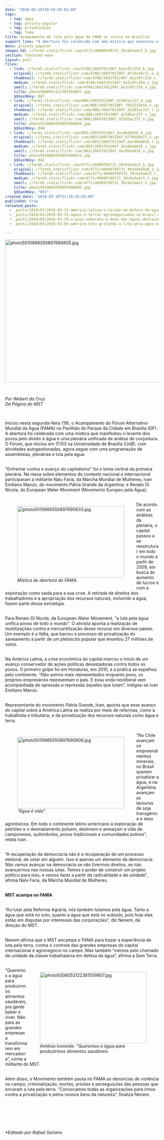 ```yaml
---
date: "2018-03-19T20:59:26-03:00"
tags:
  - tag: água
  - tag: projeto-popular
  - tag: privatização
  - tag: fama
title: Acampamento de luta pela água do FAMA se inicia em Brasília
support_line: "A abertura foi celebrada com uma mística que anunciou o levante dos povos pelo direito à água, plenária unificada de análise de conjuntura e atos políticos culturais."
menu: projeto popular
images_hd: //farm5.staticflickr.com/4771/40909789731_39c6e5a4c5_b.jpg
section: featured-news
layout: post
files:
  - link: //farm5.staticflickr.com/4780/26037012987_6e2c0fc254_b.jpg
    original: //farm5.staticflickr.com/4780/26037012987_0f16e10cfc_o.jpg
    thumbnail: //farm5.staticflickr.com/4780/26037012987_6e2c0fc254_t.jpg
    medium: //farm5.staticflickr.com/4780/26037012987_6e2c0fc254_z.jpg
    small: //farm5.staticflickr.com/4780/26037012987_6e2c0fc254_n.jpg
    title: photo5008052122381559807.jpg
    $$hashKey: 04T
  - link: //farm1.staticflickr.com/806/26037013007_d1585ac237_b.jpg
    original: //farm1.staticflickr.com/806/26037013007_f65223264a_o.jpg
    thumbnail: //farm1.staticflickr.com/806/26037013007_d1585ac237_t.jpg
    medium: //farm1.staticflickr.com/806/26037013007_d1585ac237_z.jpg
    small: //farm1.staticflickr.com/806/26037013007_d1585ac237_n.jpg
    title: photo5010669350897690609.jpg
    $$hashKey: 04W
  - link: //farm1.staticflickr.com/803/26037012947_dac0beb010_b.jpg
    original: //farm1.staticflickr.com/803/26037012947_8770d50473_o.jpg
    thumbnail: //farm1.staticflickr.com/803/26037012947_dac0beb010_t.jpg
    medium: //farm1.staticflickr.com/803/26037012947_dac0beb010_z.jpg
    small: //farm1.staticflickr.com/803/26037012947_dac0beb010_n.jpg
    title: photo5010669350897690633.jpg
    $$hashKey: 04Z
  - link: //farm5.staticflickr.com/4771/40909789731_39c6e5a4c5_b.jpg
    original: //farm5.staticflickr.com/4771/40909789731_094344d5b8_o.jpg
    thumbnail: //farm5.staticflickr.com/4771/40909789731_39c6e5a4c5_t.jpg
    medium: //farm5.staticflickr.com/4771/40909789731_39c6e5a4c5_z.jpg
    small: //farm5.staticflickr.com/4771/40909789731_39c6e5a4c5_n.jpg
    title: photo5010669350897690605.jpg
    $$hashKey: "055"
created_date: "2018-03-19T21:19:43-03:00"
published: true
releated_posts:
  - _posts/2018/02/2018-02-23-america-latina-e-caribe-em-defesa-da-agua.md
  - _posts/2018/03/2018-03-15-aguas-e-terras-agronegociadas-no-brasil.md
  - _posts/2018/03/2018-03-19-o-povo-soberano-e-dono-das-aguas-destacam-ativistas-contrarios-a-privatizacao.md
  - _posts/2018/03/2018-03-05-america-esta-gritando-a-luta-pela-agua-na-america-latina.md

---
```

<p><img alt="photo5010669350897690605.jpg" height="466" src="//farm5.staticflickr.com/4771/40909789731_39c6e5a4c5_b.jpg" width="700" /></p>

<p>&nbsp;</p>

<p><em>Por Webert da Cruz<br />
Da P&aacute;gina do MST</em></p>

<p>&nbsp;</p>

<p>Iniciou nesta segunda-feira (19), o Acampamento do F&oacute;rum Alternativo Mundial da &Aacute;gua (FAMA) no Pavilh&atilde;o do Parque da Cidade em Bras&iacute;lia (DF). A abertura foi celebrada com uma m&iacute;stica que manifestou o levante dos povos pelo direito &agrave; &aacute;gua e&nbsp;uma plen&aacute;ria unificada de an&aacute;lise de conjuntura. O F&oacute;rum, que iniciou em 17/03 na Universidade de Bras&iacute;lia (UnB), com atividades autogestionadas, agora segue com uma programa&ccedil;&atilde;o de assembleias, plen&aacute;rias e luta pela &aacute;gua.</p>

<p><br />
&quot;Enfrentar contra o avan&ccedil;o do capitalismo&quot; foi o tema central da primeira plen&aacute;ria. Na mesa sobre elementos do contexto nacional e internacional participaram a militante Nalu Faria, da Marcha Mundial de Mulheres; Ivan Emiliano Manzo, do movimento P&aacute;tria Grande da Argentina; e Renato Di Nicola, do European Water Moviment (Movimento Europeu pela &Aacute;gua).<br />
&nbsp;</p>

<figure class="image" style="float:left"><img alt="photo5010669350897690633.jpg" height="233" src="//farm1.staticflickr.com/803/26037012947_dac0beb010_b.jpg" width="350" />
<figcaption><em>M&iacute;stica de abertura do FAMA.</em></figcaption>
</figure>

<p>De acordo com as an&aacute;lises da plen&aacute;ria, o capital passou a se reestruturar em todo o mundo a partir de 2009, em busca do aumento de lucros e com a explora&ccedil;&atilde;o como sa&iacute;da para a sua crise. A retirada de direitos dos trabalhadores e a apropria&ccedil;&atilde;o dos recursos naturais, incluindo a &aacute;gua, fazem parte dessa estrat&eacute;gia.</p>

<p><br />
Para Renato Di Nicola, da European Water Movement, &quot;a luta pela &aacute;gua unifica povos de todo o mundo&quot;. O ativista aponta a realiza&ccedil;&atilde;o de mobiliza&ccedil;&otilde;es contra a mercantiliza&ccedil;&atilde;o desse recurso em diversos pa&iacute;ses. Um exemplo &eacute; a It&aacute;lia, que barrou o processo de privatiza&ccedil;&atilde;o do saneamento a partir de um plebiscito popular que levantou 27 milh&otilde;es de votos.</p>

<p><br />
Na Am&eacute;rica Latina, a crise econ&ocirc;mica do capital marcou o in&iacute;cio de um avan&ccedil;o conservador de a&ccedil;&otilde;es pol&iacute;ticas devastadoras contra todos os povos. O primeiro golpe foi em Honduras, em 2010, e a pr&aacute;tica se espalhou pelo continente. &ldquo;N&atilde;o somos mais representados enquanto povo, os pr&oacute;prios empres&aacute;rios representam o pa&iacute;s. E essa onda neoliberal vem acompanhada de opress&atilde;o e repress&atilde;o &agrave;queles que lutam&rdquo;, indigna-se Ivan Emiliano Manzo.</p>

<p><br />
Representante do movimento P&aacute;tria Grande, Ivan, aponta que esse avan&ccedil;o do capital sobre a Am&eacute;rica Latina se realiza por meio de reformas, como a trabalhista e tribut&aacute;ria, e da privatiza&ccedil;&atilde;o dos recursos naturais como &aacute;gua e terra.&nbsp;<br />
&nbsp;</p>

<figure class="image" style="float:left"><img alt="photo5010669350897690609.jpg" height="233" src="//farm1.staticflickr.com/806/26037013007_d1585ac237_b.jpg" width="350" />
<figcaption><em>&quot;&Aacute;gua &eacute; vida&quot;.</em></figcaption>
</figure>

<p>&ldquo;No Chile avan&ccedil;am os empreendimentos minerais, no Brasil querem privatizar a &aacute;gua, e na Argentina avan&ccedil;am as lavouras de soja transg&ecirc;nica e seus agrot&oacute;xicos. Em todo o continente latino-americano a explora&ccedil;&atilde;o de petr&oacute;leo e o desmatamento poluem, destroem e amea&ccedil;am a vida de camponeses, quilombolas, povos tradicionais e comunidades pobres&rdquo;, relata Ivan.&nbsp;</p>

<p><br />
&ldquo;A recupera&ccedil;&atilde;o da democracia n&atilde;o &eacute; a recupera&ccedil;&atilde;o de um processo eleitoral, de votar em algu&eacute;m. Isso &eacute; apenas um elemento da democracia. N&atilde;o vamos avan&ccedil;ar na democracia se n&atilde;o tivermos direitos, se n&atilde;o avan&ccedil;armos nas nossas lutas. Temos o poder de construir um projeto pol&iacute;tico para isso, e vamos fazer a partir da radicalidade e da unidade&rdquo;, afirma Nalu Faria, da Marcha Mundial de Mulheres.</p>

<p><br />
<strong>MST acampa no FAMA</strong></p>

<p><br />
&ldquo;Ao lutar pela Reforma Agr&aacute;ria, n&oacute;s tamb&eacute;m lutamos pela &aacute;gua. Tanto a &aacute;gua que est&aacute; no solo, quanto a &aacute;gua que est&aacute; no subsolo, pois hoje elas est&atilde;o em disputas por interesses das corpora&ccedil;&otilde;es&rdquo;, diz Nenem, da dire&ccedil;&atilde;o&nbsp;do MST.</p>

<p><br />
Nenem afirma que o MST encampa o FAMA para trazer a experi&ecirc;ncia de luta pela terra, contra o controle das grandes empresas do capital internacional e agroneg&oacute;cio no campo. Mas tamb&eacute;m &ldquo;viemos pelo chamado de unidade da classe trabalhadora em defesa da &aacute;gua&rdquo;, afirma a Sem Terra.<br />
&nbsp;</p>

<figure class="image" style="float:right"><img alt="photo5008052122381559807.jpg" height="233" src="//farm5.staticflickr.com/4780/26037012987_6e2c0fc254_b.jpg" width="350" />
<figcaption><em>Ant&ocirc;nia Ivoneide: &quot;Queremos a &aacute;gua para<br />
produzirmos alimentos saud&aacute;veis</em></figcaption>
</figure>

<p>&ldquo;Queremos a &aacute;gua para produzirmos alimentos saud&aacute;veis, pra gente beber e viver. N&atilde;o para as grandes empresas a transformarem em mercadoria&rdquo;, conta a militante do MST.</p>

<p><br />
Al&eacute;m disso, o Movimento tamb&eacute;m pauta no FAMA as den&uacute;ncias de viol&ecirc;ncia no campo, criminaliza&ccedil;&atilde;o, mortes, pris&otilde;es e persegui&ccedil;&otilde;es das pessoas que encaram a luta pela terra. &ldquo;Convocamos todas as organiza&ccedil;&otilde;es para irmos contra a privatiza&ccedil;&atilde;o e pelos nossos bens da natureza&rdquo;, finaliza Nenem.</p>

<p>&nbsp;</p>

<p>&nbsp;</p>

<p>&nbsp;</p>

<p><em>*Editado por Rafael Soriano</em></p>
